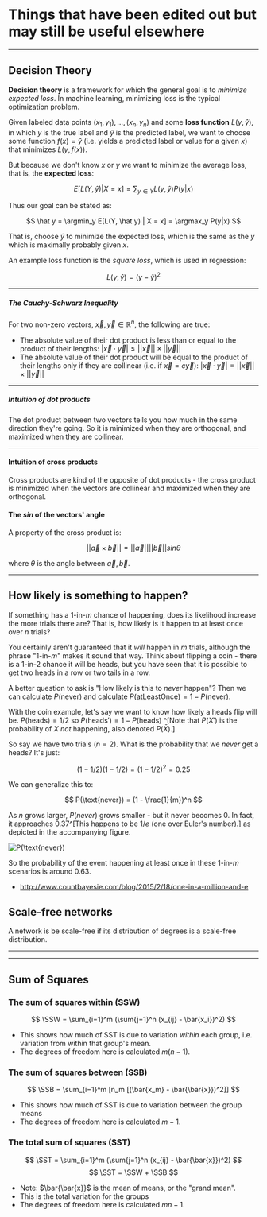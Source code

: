 
# Things that have been edited out but may still be useful elsewhere

---

## Decision Theory

__Decision theory__ is a framework for which the general goal is to _minimize expected loss_. In machine learning, minimizing loss is the typical optimization problem.

Given labeled data points $(x_1, y_1), \dots, (x_n, y_n)$ and some __loss function__ $L(y, \hat y)$, in which $y$ is the true label and $\hat y$ is the predicted label, we want to choose some function $f(x) = \hat y$ (i.e. yields a predicted label or value for a given $x$) that minimizes $L(y, f(x))$.

But because we don't know $x$ or $y$ we want to minimize the average loss, that is, the __expected loss__:

$$
E[L(Y, \hat y) | X = x] = \sum_{y \in Y} L(y, \hat y) P(y|x)
$$

Thus our goal can be stated as:

$$
\hat y = \argmin_y E[L(Y, \hat y) | X = x] = \argmax_y P(y|x)
$$

That is, choose $\hat y$ to minimize the expected loss, which is the same as the $y$ which is maximally probably given $x$.


An example loss function is the _square loss_, which is used in regression:

$$
L(y, \hat y) = (y - \hat y)^2
$$


---


##### The Cauchy-Schwarz Inequality

For two non-zero vectors, $\vec{x}, \vec{y} \in \mathbb R^n$, the following are true:

- The absolute value of their dot product is less than or equal to the product of their
lengths: $|\vec{x} \cdot \vec{y}| \le ||\vec{x}|| \times ||\vec{y}||$
- The absolute value of their dot product will be equal to the product of their lengths
only if they are collinear (i.e. if $\vec{x} = c\vec{y}$): $|\vec{x} \cdot \vec{y}| = ||\vec{x}|| \times ||\vec{y}||$

---


##### Intuition of dot products

The dot product between two vectors tells you how much in the same direction they're
going. So it is minimized when they are orthogonal, and maximized when they are
collinear.

---

#### Intuition of cross products

Cross products are kind of the opposite of dot products - the cross product is minimized
when the vectors are collinear and maximized when they are orthogonal.

#### The $sin$ of the vectors' angle

A property of the cross product is:

$$ || \vec{a} \times \vec{b} || = || \vec{a} || || \vec{b} || sin\theta $$

where $\theta$ is the angle between $\vec{a}, \vec{b}$.

---


## How likely is something to happen?

If something has a 1-in-$m$ chance of happening, does its likelihood increase the more trials there are? That is, how likely is it happen to at least once over $n$ trials?

You certainly aren't guaranteed that it _will_ happen in $m$ trials, although the phrase "1-in-$m$" makes it sound that way. Think about flipping a coin - there is a 1-in-2 chance it will be heads, but you have seen that it is possible to get two heads in a row or two tails in a row.

A better question to ask is "How likely is this to _never_ happen"? Then we can calculate $P(\text{never})$ and calculate $P(\text{atLeastOnce}) = 1 - P(\text{never})$.

With the coin example, let's say we want to know how likely a heads flip will be. $P(\text{heads}) = 1/2$ so $P(\text{heads}') = 1 - P(\text{heads})$ ^[Note that $P(X')$ is the probability of $X$ _not_ happening, also denoted $P(\bar X)$.].

So say we have two trials ($n = 2$). What is the probability that we _never_ get a heads? It's just:

$$ (1 - 1/2)(1 - 1/2) = (1 - 1/2)^2 = 0.25 $$

We can generalize this to:

$$ P(\text{never}) = (1 - \frac{1}{m})^n $$

As $n$ grows larger, $P(never)$ grows smaller - but it never becomes 0. In fact, it approaches 0.37^[This happens to be $1/e$ (one over Euler's number).] as depicted in the accompanying figure.

![$P(\text{never})$](assets/pnever.svg)

So the probability of the event happening at least once in these 1-in-$m$ scenarios is around 0.63.

- <http://www.countbayesie.com/blog/2015/2/18/one-in-a-million-and-e>


## Scale-free networks

A network is be scale-free if its distribution of degrees is a scale-free distribution.

---

$$
\DeclareMathOperator{\SST}{SST}
\DeclareMathOperator{\SSW}{SSW}
\DeclareMathOperator{\SSB}{SSB}
$$

---

## Sum of Squares

### The sum of squares within (SSW)

$$ \SSW = \sum_{i=1}^m (\sum{j=1}^n (x_{ij} - \bar{x_i})^2) $$

- This shows how much of SST is due to variation _within_ each group, i.e. variation from within that group's mean.
- The degrees of freedom here is calculated $m(n-1)$.

### The sum of squares between (SSB)

$$ \SSB = \sum_{i=1}^m [n_m [(\bar{x_m} - \bar{\bar{x}})^2]] $$

- This shows how much of SST is due to variation between the group means
- The degrees of freedom here is calculated $m-1$.

### The total sum of squares (SST)

$$ \SST = \sum_{i=1}^m (\sum{j=1}^n (x_{ij} - \bar{\bar{x}})^2) $$
$$ \SST = \SSW + \SSB $$

- Note: $\bar{\bar{x}}$ is the mean of means, or the "grand mean".
- This is the total variation for the groups
- The degrees of freedom here is calculated $mn - 1$.



